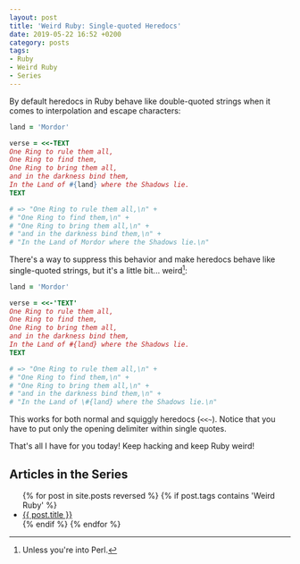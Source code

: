 ```yaml
---
layout: post
title: 'Weird Ruby: Single-quoted Heredocs'
date: 2019-05-22 16:52 +0200
category: posts
tags:
- Ruby
- Weird Ruby
- Series
---
```


By default heredocs in Ruby behave like double-quoted strings when it comes to
interpolation and escape characters:

``` ruby
land = 'Mordor'

verse = <<-TEXT
One Ring to rule them all,
One Ring to find them,
One Ring to bring them all,
and in the darkness bind them,
In the Land of #{land} where the Shadows lie.
TEXT

# => "One Ring to rule them all,\n" +
# "One Ring to find them,\n" +
# "One Ring to bring them all,\n" +
# "and in the darkness bind them,\n" +
# "In the Land of Mordor where the Shadows lie.\n"
```

There's a way to suppress this behavior and make heredocs behave like
single-quoted strings, but it's a little bit... weird[^1]:

``` ruby
land = 'Mordor'

verse = <<-'TEXT'
One Ring to rule them all,
One Ring to find them,
One Ring to bring them all,
and in the darkness bind them,
In the Land of #{land} where the Shadows lie.
TEXT

# => "One Ring to rule them all,\n" +
# "One Ring to find them,\n" +
# "One Ring to bring them all,\n" +
# "and in the darkness bind them,\n" +
# "In the Land of \#{land} where the Shadows lie.\n"
```

This works for both normal and squiggly heredocs (`<<~`).
Notice that you have to put only the opening delimiter
within single quotes.

That's all I have for you today! Keep hacking and keep Ruby weird!

## Articles in the Series

<ul>
{% for post in site.posts reversed %}
  {% if post.tags contains 'Weird Ruby' %}
    <li><a href="{{ post.url }}">{{ post.title }}</a></li>
  {% endif %}  <!-- tags if -->
{% endfor %} <!-- posts for -->
</ul>

[^1]: Unless you're into Perl.
